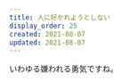 ```yaml
---
title: 人に好かれようとしない
display_order: 25
created: 2021-08-07
updated: 2021-08-07
---
```

いわゆる嫌われる勇気ですね。
